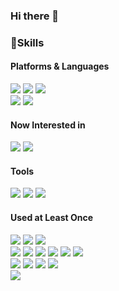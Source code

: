 ### Hi there 👋
### 🦾Skills
#### Platforms & Languages
<img src="https://img.shields.io/badge/C++-00599C?style=for-the-badge&logo=cplusplus&logoColor=white"/> <img src="https://img.shields.io/badge/C Sharp-512BD4?style=for-the-badge&logo=csharp&logoColor=white"/> <img src="https://img.shields.io/badge/Unity-000000?style=for-the-badge&logo=unity&logoColor=white"/> 
<br>
<img src="https://img.shields.io/badge/C-A8B9CC?style=flat-square&logo=c&logoColor=black"/> <img src="https://img.shields.io/badge/WinAPI-0078D4?style=flat-square&logo=windows&logoColor=white"/>
#### Now Interested in
<img src="https://img.shields.io/badge/Unreal Engine-0E1128?style=for-the-badge&logo=unrealengine&logoColor=white"/> <img src="https://img.shields.io/badge/DirectX-7FBA00?style=for-the-badge&logo=directx&logoColor=white"/>
#### Tools
<img src="https://img.shields.io/badge/Visual Studio-5C2D91?style=flat-square&logo=visualstudio&logoColor=white"/> <img src="https://img.shields.io/badge/Git-F05032?style=flat-square&logo=git&logoColor=white"/> <img src="https://img.shields.io/badge/Sourcetree-0052CC?style=flat-square&logo=sourcetree&logoColor=white"/>
#### Used at Least Once
<img src="https://img.shields.io/badge/Java-F89820?style=flat-square&logo=java&logoColor=white"/> <img src="https://img.shields.io/badge/JavaScript-F7DF1E?style=flat-square&logo=javascript&logoColor=black"/> <img src="https://img.shields.io/badge/Python-3776AB?style=flat-square&logo=python&logoColor=white"/>
<br>
<img src="https://img.shields.io/badge/Vue.js-4FC08D?style=flat-square&logo=vuedotjs&logoColor=black"/> <img src="https://img.shields.io/badge/Node.js-339933?style=flat-square&logo=nodedotjs&logoColor=black"/> <img src="https://img.shields.io/badge/MySQL-4479A1?style=flat-square&logo=mysql&logoColor=white"/> <img src="https://img.shields.io/badge/Firebase-FFCA28?style=flat-square&logo=firebase&logoColor=white"/> <img src="https://img.shields.io/badge/AWS-232F3E?style=flat-square&logo=amazonaws&logoColor=white"/> <img src="https://img.shields.io/badge/Linux-FCC624?style=flat-square&logo=linux&logoColor=black"/>
<br>
<img src="https://img.shields.io/badge/Android Studio-3DDC84?style=flat-square&logo=androidstudio&logoColor=white"/> <img src="https://img.shields.io/badge/Eclipse-2C2255?style=flat-square&logo=eclipseide&logoColor=white"/> <img src="https://img.shields.io/badge/Visual Studio Code-007ACC?style=flat-square&logo=visualstudiocode&logoColor=white"/> <img src="https://img.shields.io/badge/Jupyter Notebook-F37626?style=flat-square&logo=jupyter&logoColor=white"/>
<br>
<img src="https://img.shields.io/badge/Jira-0052CC?style=flat-square&logo=jira&logoColor=black"/>
<!--
**minpark96/minpark96** is a ✨ _special_ ✨ repository because its `README.md` (this file) appears on your GitHub profile.

Here are some ideas to get you started:

- 🔭 I’m currently working on ...
- 🌱 I’m currently learning ...
- 👯 I’m looking to collaborate on ...
- 🤔 I’m looking for help with ...
- 💬 Ask me about ...
- 📫 How to reach me: ...
- 😄 Pronouns: ...
- ⚡ Fun fact: ...
-->
